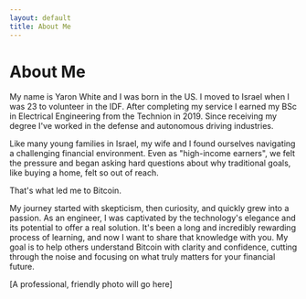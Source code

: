 ```yaml
---
layout: default
title: About Me
---
```


# About Me

My name is Yaron White and I was born in the US. I moved to Israel when I was 23 to volunteer in the IDF. After completing my service I earned my BSc in Electrical Engineering from the Technion in 2019. Since receiving my degree I've worked in the defense and autonomous driving industries.

Like many young families in Israel, my wife and I found ourselves navigating a challenging financial environment. Even as "high-income earners", we felt the pressure and began asking hard questions about why traditional goals, like buying a home, felt so out of reach.

That's what led me to Bitcoin.

My journey started with skepticism, then curiosity, and quickly grew into a passion. As an engineer, I was captivated by the technology's elegance and its potential to offer a real solution. It's been a long and incredibly rewarding process of learning, and now I want to share that knowledge with you. My goal is to help others understand Bitcoin with clarity and confidence, cutting through the noise and focusing on what truly matters for your financial future.

[A professional, friendly photo will go here]
